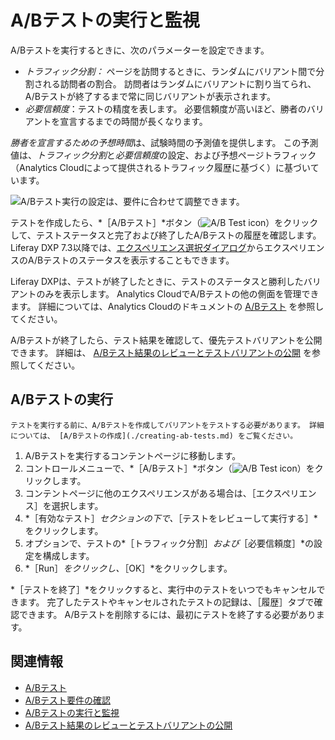 # A/Bテストの実行と監視

A/Bテストを実行するときに、次のパラメーターを設定できます。

- *トラフィック分割：* ページを訪問するときに、ランダムにバリアント間で分割される訪問者の割合。 訪問者はランダムにバリアントに割り当てられ、A/Bテストが終了するまで常に同じバリアントが表示されます。
- *必要信頼度*：テストの精度を表します。 必要信頼度が高いほど、勝者のバリアントを宣言するまでの時間が長くなります。

*勝者を宣言するための予想時間*は、試験時間の予測値を提供します。 この予測値は、*トラフィック分割*と*必要信頼度*の設定、および予想ページトラフィック（Analytics Cloudによって提供されるトラフィック履歴に基づく）に基づいています。

![A/Bテスト実行の設定は、要件に合わせて調整できます。](running-and-monitoring-ab-tests/images/01.png)

テストを作成したら、*［A/Bテスト］*ボタン（![A/B Test icon](../../../images/icon-ab-testing.png)）をクリックして、テストステータスと完了および終了したA/Bテストの履歴を確認します。 Liferay DXP 7.3以降では、[エクスペリエンス選択ダイアログ](../../personalizing-site-experience/experience-personalization/creating-and-managing-experiences.md)からエクスペリエンスのA/Bテストのステータスを表示することもできます。

Liferay DXPは、テストが終了したときに、テストのステータスと勝利したバリアントのみを表示します。 Analytics CloudでA/Bテストの他の側面を管理できます。 詳細については、Analytics Cloudのドキュメントの [A/Bテスト](https://learn.liferay.com/analytics-cloud/latest/ja/optimization/a-b-testing.html) を参照してください。

A/Bテストが終了したら、テスト結果を確認して、優先テストバリアントを公開できます。 詳細は、 [A/Bテスト結果のレビューとテストバリアントの公開](./reviewing-ab-test-results-and-publishing-test-variants.md) を参照してください。

## A/Bテストの実行

```{note}
テストを実行する前に、A/Bテストを作成してバリアントをテストする必要があります。 詳細については、 [A/Bテストの作成](./creating-ab-tests.md) をご覧ください。
```

1. A/Bテストを実行するコンテントページに移動します。
1. コントロールメニューで、*［A/Bテスト］*ボタン（![A/B Test icon](../../../images/icon-ab-testing.png)）をクリックします。
1. コンテントページに他のエクスペリエンスがある場合は、［エクスペリエンス］を選択します。
1. *［有効なテスト］*セクションの下で、*［テストをレビューして実行する］*をクリックします。
1. オプションで、テストの*［トラフィック分割］*および*［必要信頼度］*の設定を構成します。
1. *［Run］*をクリックし、*［OK］*をクリックします。

*［テストを終了］*をクリックすると、実行中のテストをいつでもキャンセルできます。 完了したテストやキャンセルされたテストの記録は、［履歴］タブで確認できます。 A/Bテストを削除するには、最初にテストを終了する必要があります。

## 関連情報

- [A/Bテスト](./ab-testing.md)
- [A/Bテスト要件の確認](./verifying-ab-test-requirements.md)
- [A/Bテストの実行と監視](./running-and-monitoring-ab-tests)
- [A/Bテスト結果のレビューとテストバリアントの公開](./reviewing-ab-test-results-and-publishing-test-variants.md)
